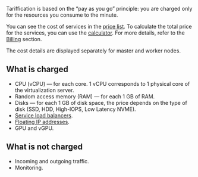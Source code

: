 Tariffication is based on the “pay as you go” principle: you are charged only for the resources you consume to the minute.

You can see the cost of services in the [price list](https://cloud.vk.com/pricelist). To calculate the total price for the services, you can use the [calculator](https://cloud.vk.com/pricing). For more details, refer to the [Billing](/en/intro/billing) section.

The cost details are displayed separately for master and worker nodes.

## What is charged

- CPU (vCPU) — for each core. 1 vCPU corresponds to 1 physical core of the virtualization server.
- Random access memory (RAM) — for each 1 GB of RAM.
- Disks — for each 1 GB of disk space, the price depends on the type of disk (SSD, HDD, High-IOPS, Low Latency NVME).
- [Service load balancers](/en/networks/balancing/concepts/load-balancer#types_of_load_balancers).
- [Floating IP addresses](/en/networks/vnet/concepts/ips-and-inet#floating-ip).
- GPU and vGPU.

## What is not charged

- Incoming and outgoing traffic.
- Monitoring.